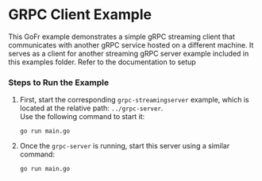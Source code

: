 # GRPC Client Example

This GoFr example demonstrates a simple gRPC streaming client that communicates with another gRPC service hosted on a different machine. It serves as a client for another streaming gRPC server example included in this examples folder.
Refer to the documentation to setup

### Steps to Run the Example

1. First, start the corresponding `grpc-streamingserver` example, which is located at the relative path: `../grpc-server`.  
   Use the following command to start it:
   ```console
   go run main.go
   ```

2. Once the `grpc-server` is running, start this server using a similar command:
   ```console
   go run main.go
   ```